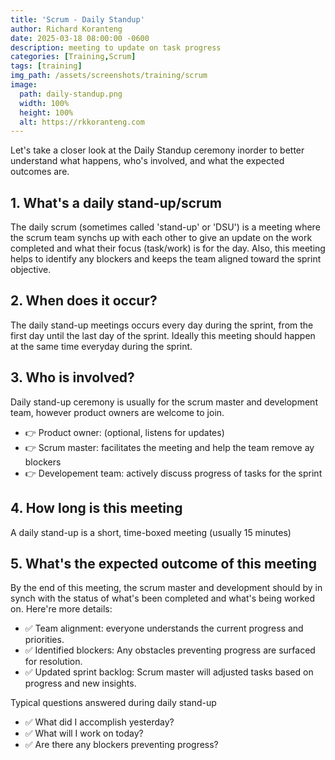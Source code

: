 ```yaml
---
title: 'Scrum - Daily Standup'
author: Richard Koranteng
date: 2025-03-18 08:00:00 -0600
description: meeting to update on task progress
categories: [Training,Scrum]
tags: [training]
img_path: /assets/screenshots/training/scrum
image:
  path: daily-standup.png
  width: 100%
  height: 100%
  alt: https://rkkoranteng.com
---
```


Let's take a closer look at the Daily Standup ceremony inorder to better understand what happens, who's involved, and what the expected outcomes are.

## 1. What's a daily stand-up/scrum
The daily scrum (sometimes called 'stand-up' or 'DSU') is a meeting where the scrum team synchs up with each other to give an update on the work completed and what their focus (task/work) is for the day. Also, this meeting helps to identify any blockers and keeps the team aligned toward the sprint objective.

## 2. When does it occur?
The daily stand-up meetings occurs every day during the sprint, from the first day until the last day of the sprint. Ideally this meeting should happen at the same time everyday during the sprint.

## 3. Who is involved?
Daily stand-up ceremony is usually for the scrum master and development team, however product owners are welcome to join.

- 👉 Product owner: (optional, listens for updates)
- 👉 Scrum master: facilitates the meeting and help the team remove ay blockers
- 👉 Developement team: actively discuss progress of tasks for the sprint

## 4. How long is this meeting
A daily stand-up is a short, time-boxed meeting (usually 15 minutes)

## 5. What's the expected outcome of this meeting
By the end of this meeting, the scrum master and development should by in synch with the status of what's been completed and what's being worked on. Here're more details:

- ✅ Team alignment: everyone understands the current progress and priorities.
- ✅ Identified blockers: Any obstacles preventing progress are surfaced for resolution.
- ✅ Updated sprint backlog: Scrum master will adjusted tasks based on progress and new insights.

Typical questions answered during daily stand-up

- ✅ What did I accomplish yesterday?
- ✅ What will I work on today?
- ✅ Are there any blockers preventing progress?


